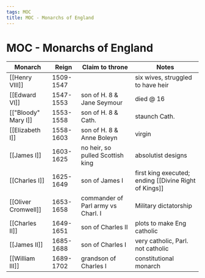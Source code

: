 ```yaml
---
tags: MOC
title: MOC - Monarchs of England
---
```


# MOC - Monarchs of England

| Monarch             | Reign     | Claim to throne                    | Notes                                                 |
| ------------------- | --------- | ---------------------------------- | ----------------------------------------------------- |
| [[Henry VIII]]      | 1509-1547 |                                    | six wives, struggled to have heir                     |
| [[Edward VI]]       | 1547-1553 | son of H. 8 & Jane Seymour         | died @ 16                                             |
| [["Bloody" Mary I]] | 1553-1558 | son of H. 8 & Cath.                | staunch Cath.                                         |
| [[Elizabeth I]]     | 1558-1603 | son of H. 8 & Anne Boleyn          | virgin                                                |
| [[James I]]         | 1603-1625 | no heir, so pulled Scottish king   | absolutist designs                                    |
| [[Charles I]]       | 1625-1649 | son of James I                     | first king executed; ending [[Divine Right of Kings]] |
| [[Oliver Cromwell]] | 1653-1658 | commander of Parl army vs Charl. I | Military dictatorship                                 |
| [[Charles II]]      | 1649-1651 | son of Charles II                  | plots to make Eng catholic                            |
| [[James II]]        | 1685-1688 | son of Charles I                   | very catholic, Parl. not catholic                     | 
| [[William III]]     | 1689-1702 | grandson of Charles I              | constitutional monarch                                |
